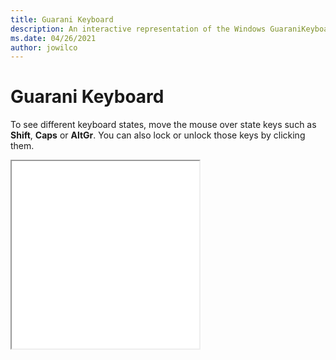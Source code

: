 ```yaml
---
title: Guarani Keyboard
description: An interactive representation of the Windows GuaraniKeyboard. To see different keyboard states, click or move the mouse over the state keys.
ms.date: 04/26/2021
author: jowilco
---
```


# Guarani Keyboard

To see different keyboard states, move the mouse over state keys such as **Shift**, **Caps** or **AltGr**. You can also lock or unlock those keys by clicking them.

<iframe src="kbdgn.html" height="300"></iframe>
